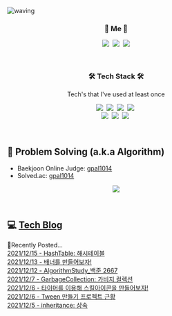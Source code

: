![waving](https://capsule-render.vercel.app/api?type=waving&height=200&text=Hyemi%20Oh&fontAlign=80&fontAlignY=40&color=gradient)

<h3 align="center">🍑 Me 🍑</h3>
<p align="center">
  <a href="https://www.instagram.com/charming_tuna/"><img src="https://img.shields.io/badge/Instagram-E4405F?logo=Instagram&logoColor=white&link=https://www.instagram.com/charming_tuna/"/></a>&nbsp
  <a href="https://www.twitch.tv/charming_tuna"><img src="https://img.shields.io/badge/Twitch-884DFF?logo=Twitch&logoColor=white&link=https://www.twitch.tv/charming_tuna"/></a>&nbsp
<img src="https://img.shields.io/badge/Gmail-d14836?logo=Gmail&logoColor=white&link=gpal1014@gmail.com"/>
</p>  

<br>

<h3 align="center">🛠 Tech Stack 🛠</h3>

<p align="center">Tech's that I've used at least once</p>

<p align="center">
  <img src="https://img.shields.io/badge/C++-00599C?style=flat-square&logo=C%2B%2B&logoColor=white">&nbsp 
  <img src="https://img.shields.io/badge/-C%23-F89B00?logo=Csharp&logoColor=white">&nbsp
  <img src="https://img.shields.io/badge/-Unity-2E2627?logo=Unity&logoColor=white">&nbsp
  <img src="https://img.shields.io/badge/git-FF9900?logo=git&logoColor=white"/>&nbsp
  <br>
  <img src="https://img.shields.io/badge/css-1572B6?logo=css3&logoColor=white"/>&nbsp
  <img src="https://img.shields.io/badge/-HTML5-FF5733?logo=HTML5&logoColor=white">&nbsp
  <img src="https://img.shields.io/badge/-hugo-2FBB92?logo=hugo&logoColor=white">&nbsp
</p>

<br>

## 📃 Problem Solving (a.k.a Algorithm)

- Baekjoon Online Judge: [gpal1014](https://www.acmicpc.net/user/gpal1014)
- Solved.ac: [gpal1014](https://solved.ac/profile/gpal1014)

<p align="center">
  <a href="https://solved.ac/profile/gpal1014"><img src="https://github-readme-solvedac-hyp3rflow.vercel.app/api/?handle=gpal1014"></a><br>
</p>

<br>

## 💻 <a href="https://ohhyemi.github.io/"> Tech Blog </a>
📔Recently Posted...
<br>
[2021/12/15 - HashTable: 해시테이블](https://ohhyemi.github.io/posts/studying16_hash/) <br>
[2021/12/13 - 배너를 만들어보자!](https://ohhyemi.github.io/posts/studying15_snap/) <br>
[2021/12/12 - AlgorithmStudy_백준 2667](https://ohhyemi.github.io/posts/algorithm19_2667/) <br>
[2021/12/7 - GarbageCollection: 가비지 컬렉션](https://ohhyemi.github.io/posts/studying14_gc/) <br>
[2021/12/6 - 타이머를 이용해 스킬아이콘을 만들어보자!](https://ohhyemi.github.io/posts/studying13_timer/) <br>
[2021/12/6 - Tween 만들기 프로젝트 근황](https://ohhyemi.github.io/posts/studying12_tweenmaking/) <br>
[2021/12/5 - inheritance: 상속](https://ohhyemi.github.io/posts/studying11_inheritance/) <br>
